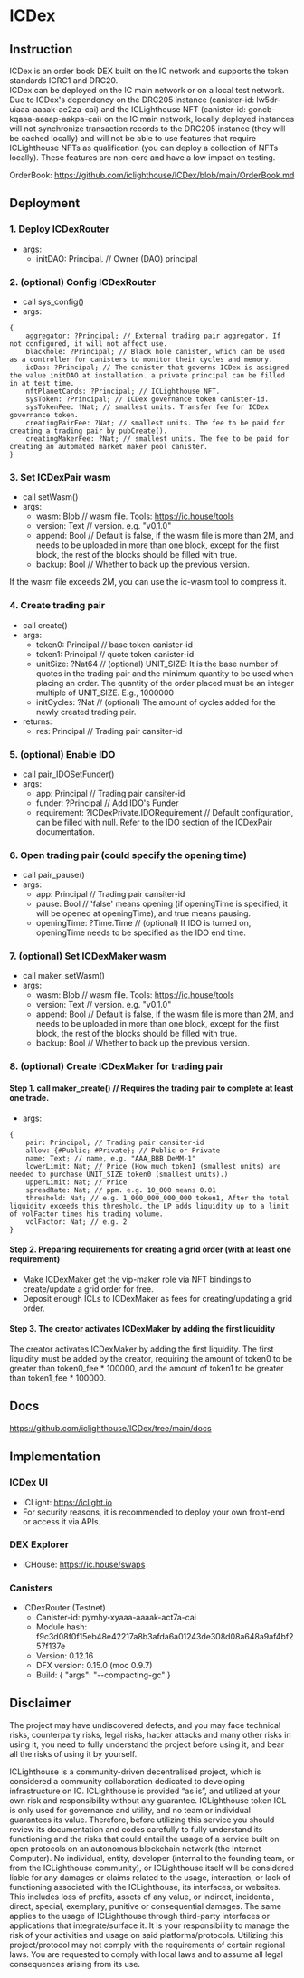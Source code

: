 # ICDex

## Instruction

ICDex is an order book DEX built on the IC network and supports the token standards ICRC1 and DRC20.  
ICDex can be deployed on the IC main network or on a local test network. Due to ICDex's dependency on the DRC205 instance (canister-id: lw5dr-uiaaa-aaaak-ae2za-cai) and the ICLighthouse NFT (canister-id: goncb-kqaaa-aaaap-aakpa-cai) on the IC main network, locally deployed instances will not synchronize transaction records to the DRC205 instance (they will be cached locally) and will not be able to use features that require ICLighthouse NFTs as qualification (you can deploy a collection of NFTs locally). These features are non-core and have a low impact on testing.

OrderBook: https://github.com/iclighthouse/ICDex/blob/main/OrderBook.md

## Deployment

### 1. Deploy ICDexRouter
- args:
    - initDAO: Principal.  // Owner (DAO) principal

### 2. (optional) Config ICDexRouter
- call sys_config()
- args: 
```
{
    aggregator: ?Principal; // External trading pair aggregator. If not configured, it will not affect use.
    blackhole: ?Principal; // Black hole canister, which can be used as a controller for canisters to monitor their cycles and memory.
    icDao: ?Principal; // The canister that governs ICDex is assigned the value initDAO at installation. a private principal can be filled in at test time.
    nftPlanetCards: ?Principal; // ICLighthouse NFT.
    sysToken: ?Principal; // ICDex governance token canister-id.
    sysTokenFee: ?Nat; // smallest units. Transfer fee for ICDex governance token.
    creatingPairFee: ?Nat; // smallest units. The fee to be paid for creating a trading pair by pubCreate().
    creatingMakerFee: ?Nat; // smallest units. The fee to be paid for creating an automated market maker pool canister.
}
```

### 3. Set ICDexPair wasm
- call setWasm()
- args:
    - wasm: Blob // wasm file. Tools: https://ic.house/tools
    - version: Text // version.  e.g. "v0.1.0"
    - append: Bool // Default is false, if the wasm file is more than 2M, and needs to be uploaded in more than one block, except for the first block, the rest of the blocks should be filled with true.
    - backup: Bool // Whether to back up the previous version.

If the wasm file exceeds 2M, you can use the ic-wasm tool to compress it.

### 4. Create trading pair
- call create()
- args:
    - token0: Principal // base token canister-id
    - token1: Principal // quote token canister-id
    - unitSize: ?Nat64 // (optional) UNIT_SIZE: It is the base number of quotes in the trading pair and the minimum quantity to be used when placing an order. The quantity of the order placed must be an integer multiple of UNIT_SIZE. E.g., 1000000
    - initCycles: ?Nat // (optional) The amount of cycles added for the newly created trading pair.
- returns:
    - res: Principal // Trading pair cansiter-id

### 5. (optional) Enable IDO
- call pair_IDOSetFunder()
- args:
    - app: Principal // Trading pair cansiter-id
    - funder: ?Principal // Add IDO's Funder
    - requirement: ?ICDexPrivate.IDORequirement // Default configuration, can be filled with null. Refer to the IDO section of the ICDexPair documentation.

### 6. Open trading pair (could specify the opening time)
- call pair_pause()
- args:
    - app: Principal // Trading pair cansiter-id
    - pause: Bool // 'false' means opening (if openingTime is specified, it will be opened at openingTime), and true means pausing.
    - openingTime: ?Time.Time // (optional) If IDO is turned on, openingTime needs to be specified as the IDO end time.

### 7. (optional) Set ICDexMaker wasm
- call maker_setWasm()
- args:
    - wasm: Blob // wasm file. Tools: https://ic.house/tools
    - version: Text // version.  e.g. "v0.1.0"
    - append: Bool // Default is false, if the wasm file is more than 2M, and needs to be uploaded in more than one block, except for the first block, the rest of the blocks should be filled with true.
    - backup: Bool // Whether to back up the previous version.

### 8. (optional) Create ICDexMaker for trading pair
#### Step 1. call maker_create() // Requires the trading pair to complete at least one trade.
- args: 
```
{
    pair: Principal; // Trading pair cansiter-id
    allow: {#Public; #Private}; // Public or Private
    name: Text; // name, e.g. "AAA_BBB DeMM-1"
    lowerLimit: Nat; // Price (How much token1 (smallest units) are needed to purchase UNIT_SIZE token0 (smallest units).)
    upperLimit: Nat; // Price
    spreadRate: Nat; // ppm. e.g. 10_000 means 0.01
    threshold: Nat; // e.g. 1_000_000_000_000 token1, After the total liquidity exceeds this threshold, the LP adds liquidity up to a limit of volFactor times his trading volume.
    volFactor: Nat; // e.g. 2
}
```
#### Step 2. Preparing requirements for creating a grid order (with at least one requirement)
- Make ICDexMaker get the vip-maker role via NFT bindings to create/update a grid order for free. 
- Deposit enough ICLs to ICDexMaker as fees for creating/updating a grid order.

#### Step 3. The creator activates ICDexMaker by adding the first liquidity
The creator activates ICDexMaker by adding the first liquidity.
The first liquidity must be added by the creator, requiring the amount of token0 to be greater than token0_fee * 100000, and the amount of token1 to be greater than token1_fee * 100000.


## Docs

https://github.com/iclighthouse/ICDex/tree/main/docs

## Implementation

### ICDex UI
- ICLight: https://iclight.io
- For security reasons, it is recommended to deploy your own front-end or access it via APIs.

### DEX Explorer
- ICHouse: https://ic.house/swaps

### Canisters

- ICDexRouter (Testnet)
    - Canister-id: pymhy-xyaaa-aaaak-act7a-cai
    - Module hash: f9c3d08f0f15eb48e42217a8b3afda6a01243de308d08a648a9af4bf257f137e
    - Version: 0.12.16
    - DFX version: 0.15.0 (moc 0.9.7)
    - Build: {
        "args": "--compacting-gc"
    }

## Disclaimer

The project may have undiscovered defects, and you may face technical risks, counterparty risks, legal risks, hacker attacks and many other risks in using it, you need to fully understand the project before using it, and bear all the risks of using it by yourself.

ICLighthouse is a community-driven decentralised project, which is considered a community collaboration dedicated to developing infrastructure on IC. ICLighthouse is provided “as is”, and utilized at your own risk and responsibility without any guarantee. ICLighthouse token ICL is only used for governance and utility, and no team or individual guarantees its value. Therefore, before utilizing this service you should review its documentation and codes carefully to fully understand its functioning and the risks that could entail the usage of a service built on open protocols on an autonomous blockchain network (the Internet Computer). No individual, entity, developer (internal to the founding team, or from the ICLighthouse community), or ICLighthouse itself will be considered liable for any damages or claims related to the usage, interaction, or lack of functioning associated with the ICLighthouse, its interfaces, or websites. This includes loss of profits, assets of any value, or indirect, incidental, direct, special, exemplary, punitive or consequential damages. The same applies to the usage of ICLighthouse through third-party interfaces or applications that integrate/surface it. It is your responsibility to manage the risk of your activities and usage on said platforms/protocols. Utilizing this project/protocol may not comply with the requirements of certain regional laws. You are requested to comply with local laws and to assume all legal consequences arising from its use.
